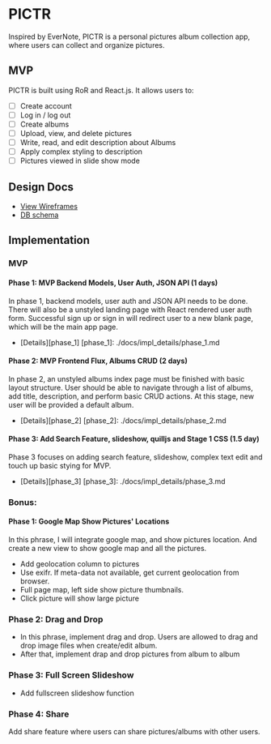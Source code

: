 # PICTR
Inspired by EverNote, PICTR is a personal pictures album collection app, where users can collect and organize pictures.

## MVP
PICTR is built using RoR and React.js.
It allows users to:

- [ ] Create account
- [ ] Log in / log out
- [ ] Create albums
- [ ] Upload, view, and delete pictures
- [ ] Write, read, and edit description about Albums
- [ ] Apply complex styling to description
- [ ] Pictures viewed in slide show mode

## Design Docs
* [View Wireframes][view]
* [DB schema][schema]

[view]: ./docs/views.md
[schema]: ./docs/db_schema.md

## Implementation

### MVP

#### Phase 1: MVP Backend Models, User Auth, JSON API (1 days)
In phase 1, backend models, user auth and JSON API needs to be done.
There will also be a unstyled landing page with React rendered user 
auth form. Successful sign up or sign in will redirect user to a new
blank page, which will be the main app page.

* [Details][phase_1]
[phase_1]: ./docs/impl_details/phase_1.md

#### Phase 2: MVP Frontend Flux, Albums CRUD (2 days)
In phase 2, an unstyled albums index page must be finished with basic 
layout structure. User should be able to navigate through a list of
albums, add title, description, and perform basic CRUD actions.
At this stage, new user will be provided a default album.

* [Details][phase_2]
[phase_2]: ./docs/impl_details/phase_2.md

#### Phase 3: Add Search Feature, slideshow, quilljs and Stage 1 CSS (1.5 day)
Phase 3 focuses on adding search feature, slideshow, complex text edit
and touch up basic stying for MVP.

* [Details][phase_3]
[phase_3]: ./docs/impl_details/phase_3.md

### Bonus:

#### Phase 1: Google Map Show Pictures' Locations
In this phrase, I will integrate google map, and show pictures location.
And create a new view to show google map and all the pictures.

* Add geolocation column to pictures
* Use exifr. If meta-data not available, get current geolocation from
browser.
* Full page map, left side show picture thumbnails.
* Click picture will show large picture

### Phase 2: Drag and Drop
* In this phrase, implement drag and drop. Users are allowed to drag and
drop image files when create/edit album.
* After that, implement drap and drop pictures from album to album

### Phase 3: Full Screen Slideshow
* Add fullscreen slideshow function

### Phase 4: Share
Add share feature where users can share pictures/albums with other users.


